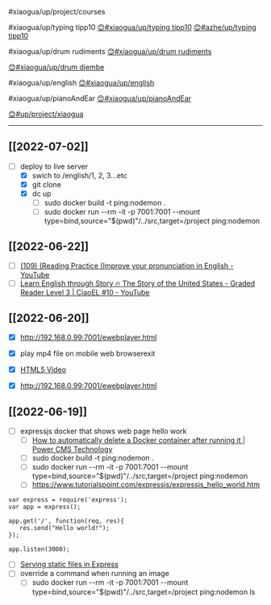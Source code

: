 #xiaogua/up/project/courses

#xiaogua/up/typing tipp10
[😊#xiaogua/up/typing tipp10](https://47.111.95.20:6001/user/17/md?prefill=%23xiaogua%2Fup%2Ftyping%20tipp10)
[😊#azhe/up/typing tipp10](https://47.111.95.20:6001/user/2/md?prefill=%23azhe%2Fup%2Ftyping%20tipp10)

#xiaogua/up/drum rudiments
[😊#xiaogua/up/drum rudiments](https://47.111.95.20:6001/user/17/md?prefill=%23xiaogua%2Fup%2Fdrum%20rudiments)

[😊#xiaogua/up/drum djembe](https://47.111.95.20:6001/user/17/md?prefill=%23xiaogua%2Fup%2Fdrum%20djembe)

#xiaogua/up/english
[😊#xiaogua/up/english](https://47.111.95.20:6001/user/17/md?prefill=%23xiaogua%2Fup%2Fenglish)

#xiaogua/up/pianoAndEar
[😊#xiaogua/up/pianoAndEar](https://47.111.95.20:6001/user/17/md?prefill=%23xiaogua%2Fup%2FpianoAndEar)

[😊#up/project/xiaogua](https://47.111.95.20:6001/user/1/md?prefill=%23up%2Fproject%2Fxiaogua)

----------------------------------

## [[2022-07-02]]
- [ ] deploy to live server
	- [x] swich to /english/1, 2, 3...etc
	- [x] git clone
	- [x] dc up
		- [ ] sudo docker build -t ping:nodemon .
		- [ ] sudo docker run --rm -it -p 7001:7001 --mount type=bind,source="$(pwd)"/../src,target=/project ping:nodemon

## [[2022-06-22]]
- [ ] [(109) (Reading Practice (Improve your pronunciation in English - YouTube](https://www.youtube.com/watch?v=E0APXrppsP4)
- [ ] [Learn English through Story 🔥 The Story of the United States - Graded Reader Level 3 | CiaoEL #10 - YouTube](https://www.youtube.com/watch?v=Y1SDLJLN9DY)

## [[2022-06-20]]
- [x] http://192.168.0.99:7001/ewebplayer.html
- [x] play mp4 file on mobile web browserexit
- [x] [HTML5 Video](https://www.w3.org/2010/05/video/mediaevents.html)
- [x] http://192.168.0.99:7001/ewebplayer.html


## [[2022-06-19]]
- [ ] expressjs docker that shows web page hello work
	- [ ] [How to automatically delete a Docker container after running it | Power CMS Technology](https://www.powercms.in/article/how-automatically-delete-docker-container-after-running-it)	
	- [ ] sudo docker build -t ping:nodemon .
	- [ ] sudo docker run --rm -it -p 7001:7001 --mount type=bind,source="$(pwd)"/../src,target=/project ping:nodemon
	- [ ] https://www.tutorialspoint.com/expressjs/expressjs_hello_world.htm

```
var express = require('express');
var app = express();

app.get('/', function(req, res){
   res.send("Hello world!");
});

app.listen(3000);
```

- [ ] [Serving static files in Express](https://expressjs.com/en/starter/static-files.html)
- [ ] override a command when running an image
	- [ ] sudo docker run --rm -it -p 7001:7001 --mount type=bind,source="$(pwd)"/../src,target=/project ping:nodemon ls